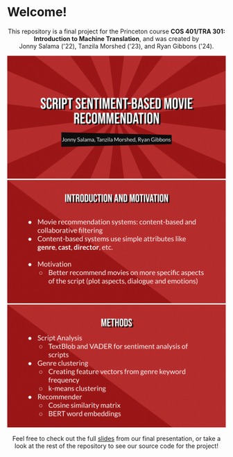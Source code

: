 # Welcome!
<p align="center">This repository is a final project for the Princeton course <b>COS 401/TRA 301: Introduction to Machine Translation</b>, and was created by <br>
Jonny Salama ('22), Tanzila Morshed ('23), and Ryan Gibbons ('24).</p>
<img src="assets/readme1.svg">
<img src="assets/readme2.svg">
<img src="assets/readme3.svg">
<p align="center">Feel free to check out the full <a href="Final Presentation.pdf">slides</a> from our final presentation, or take a look at the rest of the repository
to see our source code for the project!</p>
